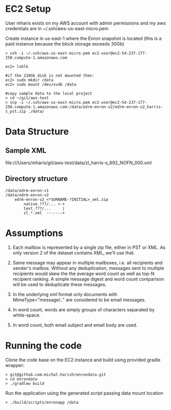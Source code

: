 # EC2 Setup 

User mharis exists on my AWS account with admin permissions and
my aws credentials are in ~/.ssh/aws-us-east-micro.pem

Create instance in us-east-1 where the Enron snapshot is located
(this is a paid instance because the block storage exceeds 30Gb)


    > ssh -i ~/.ssh/aws-us-east-micro.pem ec2-user@ec2-54-237-177-250.compute-1.amazonaws.com

    ec2> lsblk
    
    #if the 210Gb disk is not mounted then:
    ec2> sudo mkdir /data
    ec2> sudo mount /dev/xvdb /data

    #copy sample data to the local project
    > cd ~/git/aws-test
    > scp -i ~/.ssh/aws-us-east-micro.pem ec2-user@ec2-54-237-177-250.compute-1.amazonaws.com:/data/edrm-enron-v2/edrm-enron-v2_harris-s_pst.zip ./data/


# Data Structure

## Sample XML

file:///Users/mharis/git/aws-test/data/zl_harris-s_692_NOFN_000.xml

## Directory structure
    /data/edrm-enron-v1
    /data/edrm-enron-v2
        edrm-enron-v2_<*SURNAME-?INITIAL>_xml.zip
            native_???/... <-+
            text_???/...     |
            zl_*.xml  -------+
        
        
# Assumptions

1. Each mailbox is represented by a single zip file, either in PST or XML.
As only version 2 of the dataset contains XML, we'll use that.

2. Same message may appear in multiple mailboxes, i.e.
all recipients and sender's mailbox. Without any deduplication, messages
sent to multiple recipients would skew the the average word count 
as well as top-N recipient ranking. A simple message digest and
word count comparison will be used to deduplicate these messages. 

3. In the underlying xml format only documents with MimeType="message/.." 
are considered to be email messages.

4. In word count, words are simply groups of characters separated by white-space.

5. In word count, both email subject and email body are used.

# Running the code

Clone the code base on the EC2 instance and build using provided gradle wrapper:

    > git@github.com:michal-harish/enrondata.git
    > cd enrondata 
    > ./gradlew build

Run the application using the generated script passing data mount location 
 
    > ./build/scripts/enronapp /data


        